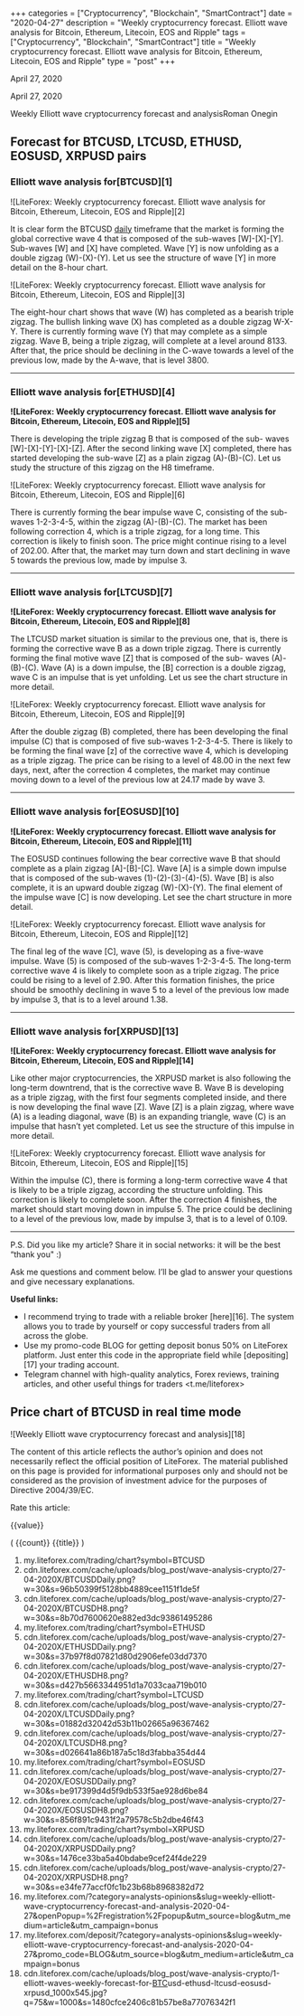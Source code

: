 +++
categories = ["Cryptocurrency", "Blockchain", "SmartContract"]
date = "2020-04-27"
description = "Weekly cryptocurrency forecast. Elliott wave analysis for Bitcoin, Ethereum, Litecoin, EOS and Ripple"
tags = ["Cryptocurrency", "Blockchain", "SmartContract"]
title = "Weekly cryptocurrency forecast. Elliott wave analysis for Bitcoin, Ethereum, Litecoin, EOS and Ripple"
type = "post"
+++

April 27, 2020

April 27, 2020

Weekly Elliott wave cryptocurrency forecast and analysisRoman Onegin

## Forecast for BTCUSD, LTCUSD, ETHUSD, EOSUSD, XRPUSD pairs

###  **Elliott wave analysis for[BTCUSD][1]**

![LiteForex: Weekly cryptocurrency forecast. Elliott wave analysis for
Bitcoin, Ethereum, Litecoin, EOS and Ripple][2]

It is clear form the BTCUSD [daily](https://www.fintecher.org/2020/03/03/forex-trading-daily-strategy/) timeframe that the market is forming
the global corrective wave 4 that is composed of the sub-waves
[W]-[X]-[Y]. Sub-waves [W] and [X] have completed. Wave [Y] is now
unfolding as a double zigzag (W)-(X)-(Y). Let us see the structure of
wave [Y] in more detail on the 8-hour chart.

![LiteForex: Weekly cryptocurrency forecast. Elliott wave analysis for
Bitcoin, Ethereum, Litecoin, EOS and Ripple][3]

The eight-hour chart shows that wave (W) has completed as a bearish
triple zigzag. The bullish linking wave (X) has completed as a double
zigzag W-X-Y. There is currently forming wave (Y) that may complete as a
simple zigzag. Wave B, being a triple zigzag, will complete at a level
around 8133. After that, the price should be declining in the C-wave
towards a level of the previous low, made by the A-wave, that is level
3800.

* * *

###  **Elliott wave analysis for[ETHUSD][4]**

 **![LiteForex: Weekly cryptocurrency forecast. Elliott wave analysis
for Bitcoin, Ethereum, Litecoin, EOS and Ripple][5]**

There is developing the triple zigzag B that is composed of the sub-
waves [W]-[X]-[Y]-[X]-[Z]. After the second linking wave [X] completed,
there has started developing the sub-wave [Z] as a plain zigzag
(A)-(B)-(C). Let us study the structure of this zigzag on the H8
timeframe.

![LiteForex: Weekly cryptocurrency forecast. Elliott wave analysis for
Bitcoin, Ethereum, Litecoin, EOS and Ripple][6]

There is currently forming the bear impulse wave C, consisting of the
sub-waves 1-2-3-4-5, within the zigzag (A)-(B)-(C). The market has been
following correction 4, which is a triple zigzag, for a long time. This
correction is likely to finish soon. The price might continue rising to
a level of 202.00. After that, the market may turn down and start
declining in wave 5 towards the previous low, made by impulse 3.

* * *

###  **Elliott wave analysis for[LTCUSD][7]**

 **![LiteForex: Weekly cryptocurrency forecast. Elliott wave analysis
for Bitcoin, Ethereum, Litecoin, EOS and Ripple][8]**

The LTCUSD market situation is similar to the previous one, that is,
there is forming the corrective wave B as a down triple zigzag. There is
currently forming the final motive wave [Z] that is composed of the sub-
waves (A)-(B)-(C). Wave (A) is a down impulse, the [B] correction is a
double zigzag, wave C is an impulse that is yet unfolding. Let us see
the chart structure in more detail.

![LiteForex: Weekly cryptocurrency forecast. Elliott wave analysis for
Bitcoin, Ethereum, Litecoin, EOS and Ripple][9]

After the double zigzag (B) completed, there has been developing the
final impulse (C) that is composed of five sub-waves 1-2-3-4-5. There is
likely to be forming the final wave [z] of the corrective wave 4, which
is developing as a triple zigzag. The price can be rising to a level of
48.00 in the next few days, next, after the correction 4 completes, the
market may continue moving down to a level of the previous low at 24.17
made by wave 3.

* * *

###  **Elliott wave analysis for[EOSUSD][10]**

 **![LiteForex: Weekly cryptocurrency forecast. Elliott wave analysis
for Bitcoin, Ethereum, Litecoin, EOS and Ripple][11]**

The EOSUSD continues following the bear corrective wave B that should
complete as a plain zigzag [A]-[B]-[C]. Wave [A] is a simple down
impulse that is composed of the sub-waves (1)-(2)-(3)-(4)-(5). Wave [B]
is also complete, it is an upward double zigzag (W)-(X)-(Y). The final
element of the impulse wave [C] is now developing. Let see the chart
structure in more detail.

![LiteForex: Weekly cryptocurrency forecast. Elliott wave analysis for
Bitcoin, Ethereum, Litecoin, EOS and Ripple][12]

The final leg of the wave [C], wave (5), is developing as a five-wave
impulse. Wave (5) is composed of the sub-waves 1-2-3-4-5. The long-term
corrective wave 4 is likely to complete soon as a triple zigzag. The
price could be rising to a level of 2.90. After this formation finishes,
the price should be smoothly declining in wave 5 to a level of the
previous low made by impulse 3, that is to a level around 1.38.

* * *

###  **Elliott wave analysis for[XRPUSD][13]**

 **![LiteForex: Weekly cryptocurrency forecast. Elliott wave analysis
for Bitcoin, Ethereum, Litecoin, EOS and Ripple][14]**

Like other major cryptocurrencies, the XRPUSD market is also following
the long-term downtrend, that is the corrective wave B. Wave B is
developing as a triple zigzag, with the first four segments completed
inside, and there is now developing the final wave [Z]. Wave [Z] is a
plain zigzag, where wave (A) is a leading diagonal, wave (B) is an
expanding triangle, wave (C) is an impulse that hasn’t yet completed.
Let us see the structure of this impulse in more detail.

![LiteForex: Weekly cryptocurrency forecast. Elliott wave analysis for
Bitcoin, Ethereum, Litecoin, EOS and Ripple][15]

Within the impulse (C), there is forming a long-term corrective wave 4
that is likely to be a triple zigzag, according the structure unfolding.
This correction is likely to complete soon. After the correction 4
finishes, the market should start moving down in impulse 5. The price
could be declining to a level of the previous low, made by impulse 3,
that is to a level of 0.109.

* * *

P.S. Did you like my article? Share it in social networks: it will be
the best “thank you" :)

Ask me questions and comment below. I’ll be glad to answer your
questions and give necessary explanations.

 **Useful links:**

  * I recommend trying to trade with a reliable broker [here][16]. The system allows you to trade by yourself or copy successful traders from all across the globe.
  * Use my promo-code BLOG for getting deposit bonus 50% on LiteForex platform. Just enter this code in the appropriate field while [depositing][17] your trading account.
  * Telegram channel with high-quality analytics, Forex reviews, training articles, and other useful things for traders <t.me/liteforex>

## Price chart of BTCUSD in real time mode

![Weekly Elliott wave cryptocurrency forecast and analysis][18]

The content of this article reflects the author’s opinion and does not
necessarily reflect the official position of LiteForex. The material
published on this page is provided for informational purposes only and
should not be considered as the provision of investment advice for the
purposes of Directive 2004/39/EC.

Rate this article:

{{value}}

( {{count}} {{title}} )

   1. my.liteforex.com/trading/chart?symbol=BTCUSD
   2. cdn.liteforex.com/cache/uploads/blog_post/wave-analysis-crypto/27-04-2020X/BTCUSDDaily.png?w=30&s=96b50399f5128bb4889cee1151f1de5f
   3. cdn.liteforex.com/cache/uploads/blog_post/wave-analysis-crypto/27-04-2020X/BTCUSDH8.png?w=30&s=8b70d7600620e882ed3dc93861495286
   4. my.liteforex.com/trading/chart?symbol=ETHUSD
   5. cdn.liteforex.com/cache/uploads/blog_post/wave-analysis-crypto/27-04-2020X/ETHUSDDaily.png?w=30&s=37b97f8d07821d80d2906efe03dd7370
   6. cdn.liteforex.com/cache/uploads/blog_post/wave-analysis-crypto/27-04-2020X/ETHUSDH8.png?w=30&s=d427b5663344951d1a7033caa719b010
   7. my.liteforex.com/trading/chart?symbol=LTCUSD
   8. cdn.liteforex.com/cache/uploads/blog_post/wave-analysis-crypto/27-04-2020X/LTCUSDDaily.png?w=30&s=01882d32042d53b11b02665a96367462
   9. cdn.liteforex.com/cache/uploads/blog_post/wave-analysis-crypto/27-04-2020X/LTCUSDH8.png?w=30&s=d026641a86b187a5c18d3fabba354d44
   10. my.liteforex.com/trading/chart?symbol=EOSUSD
   11. cdn.liteforex.com/cache/uploads/blog_post/wave-analysis-crypto/27-04-2020X/EOSUSDDaily.png?w=30&s=be917399d4d5f9db533f5ae928d6be84
   12. cdn.liteforex.com/cache/uploads/blog_post/wave-analysis-crypto/27-04-2020X/EOSUSDH8.png?w=30&s=856f891c9431f2a79578c5b2dbe46f43
   13. my.liteforex.com/trading/chart?symbol=XRPUSD
   14. cdn.liteforex.com/cache/uploads/blog_post/wave-analysis-crypto/27-04-2020X/XRPUSDDaily.png?w=30&s=1476ce33ba5a40bdabe9cef24f4de229
   15. cdn.liteforex.com/cache/uploads/blog_post/wave-analysis-crypto/27-04-2020X/XRPUSDH8.png?w=30&s=e34fe77accf0fc1b23b68b8968382d72
   16. my.liteforex.com/?category=analysts-opinions&slug=weekly-elliott-wave-cryptocurrency-forecast-and-analysis-2020-04-27&openPopup=%2Fregistration%2Fpopup&utm_source=blog&utm_medium=article&utm_campaign=bonus
   17. my.liteforex.com/deposit/?category=analysts-opinions&slug=weekly-elliott-wave-cryptocurrency-forecast-and-analysis-2020-04-27&promo_code=BLOG&utm_source=blog&utm_medium=article&utm_campaign=bonus
   18. cdn.liteforex.com/cache/uploads/blog_post/wave-analysis-crypto/1-elliott-waves-weekly-forecast-for-[BTC](https://www.playgroundfx.com/blog/who-is-the-creator-of-bitcoin/)usd-ethusd-ltcusd-eosusd-xrpusd_1000x545.jpg?q=75&w=1000&s=1480cfce2406c81b57be8a77076342f1